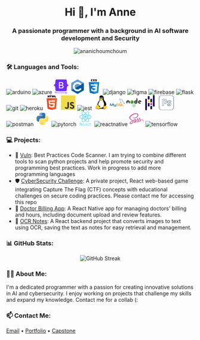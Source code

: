 <h1 align="center">Hi 👋, I'm Anne</h1>
<h3 align="center">A passionate programmer with a background in AI software development and Security</h3>

<p align="center">
  <img src="https://komarev.com/ghpvc/?username=ananichoumchoum&label=Profile%20views&color=0e75b6&style=flat" alt="ananichoumchoum" />
</p>


<h3 align="left">🛠️ Languages and Tools:</h3>
<p align="left" style="text-decoration: none;">
  <img src="https://cdn.worldvectorlogo.com/logos/arduino-1.svg" alt="arduino" width="40" height="40"/>
  <img src="https://www.vectorlogo.zone/logos/microsoft_azure/microsoft_azure-icon.svg" alt="azure" width="40" height="40"/>
  <img src="https://raw.githubusercontent.com/devicons/devicon/master/icons/bootstrap/bootstrap-plain-wordmark.svg" alt="bootstrap" width="40" height="40"/>
  <img src="https://raw.githubusercontent.com/devicons/devicon/master/icons/c/c-original.svg" alt="c" width="40" height="40"/>
  <img src="https://raw.githubusercontent.com/devicons/devicon/master/icons/css3/css3-original-wordmark.svg" alt="css3" width="40" height="40"/>
  <img src="https://cdn.worldvectorlogo.com/logos/django.svg" alt="django" width="40" height="40"/>
  <img src="https://www.vectorlogo.zone/logos/figma/figma-icon.svg" alt="figma" width="40" height="40"/>
  <img src="https://www.vectorlogo.zone/logos/firebase/firebase-icon.svg" alt="firebase" width="40" height="40"/>
  <img src="https://www.vectorlogo.zone/logos/pocoo_flask/pocoo_flask-icon.svg" alt="flask" width="40" height="40"/>
  <img src="https://www.vectorlogo.zone/logos/git-scm/git-scm-icon.svg" alt="git" width="40" height="40"/>
  <img src="https://www.vectorlogo.zone/logos/heroku/heroku-icon.svg" alt="heroku" width="40" height="40"/>
  <img src="https://raw.githubusercontent.com/devicons/devicon/master/icons/html5/html5-original-wordmark.svg" alt="html5" width="40" height="40"/>
  <img src="https://raw.githubusercontent.com/devicons/devicon/master/icons/javascript/javascript-original.svg" alt="javascript" width="40" height="40"/>
  <img src="https://www.vectorlogo.zone/logos/jestjsio/jestjsio-icon.svg" alt="jest" width="40" height="40"/>
  <img src="https://raw.githubusercontent.com/devicons/devicon/master/icons/linux/linux-original.svg" alt="linux" width="40" height="40"/>
  <img src="https://raw.githubusercontent.com/devicons/devicon/master/icons/mysql/mysql-original-wordmark.svg" alt="mysql" width="40" height="40"/>
  <img src="https://raw.githubusercontent.com/devicons/devicon/master/icons/nodejs/nodejs-original-wordmark.svg" alt="nodejs" width="40" height="40"/>
  <img src="https://raw.githubusercontent.com/devicons/devicon/2ae2a900d2f041da66e950e4d48052658d850630/icons/pandas/pandas-original.svg" alt="pandas" width="40" height="40"/>
  <img src="https://raw.githubusercontent.com/devicons/devicon/master/icons/photoshop/photoshop-line.svg" alt="photoshop" width="40" height="40"/>
  <img src="https://www.vectorlogo.zone/logos/getpostman/getpostman-icon.svg" alt="postman" width="40" height="40"/>
  <img src="https://raw.githubusercontent.com/devicons/devicon/master/icons/python/python-original.svg" alt="python" width="40" height="40"/>
  <img src="https://www.vectorlogo.zone/logos/pytorch/pytorch-icon.svg" alt="pytorch" width="40" height="40"/>
  <img src="https://raw.githubusercontent.com/devicons/devicon/master/icons/react/react-original-wordmark.svg" alt="react" width="40" height="40"/>
  <img src="https://reactnative.dev/img/header_logo.svg" alt="reactnative" width="40" height="40"/>
  <img src="https://raw.githubusercontent.com/devicons/devicon/master/icons/sass/sass-original.svg" alt="sass" width="40" height="40"/>
  <img src="https://www.vectorlogo.zone/logos/tensorflow/tensorflow-icon.svg" alt="tensorflow" width="40" height="40"/>
</p>

<h3 align="left">💻 Projects:</h3>
<ul>
  <li>🔭 <a href="https://github.com/ananichoumchoum/Vuln" target="_blank">Vuln</a>: Best Practices Code Scanner. I am trying to combine different tools to scan python projects and help promote security and programming best practices. Work in progress to add more programming languages</li>
  <li>🛡️ <a href="https://github.com/ananichoumchoum/code-secure" target="_blank">CyberSecurity Challenge</a>: A private project, React web-based game integrating Capture The Flag (CTF) concepts with educational challenges on secure coding practices. Please contact me for accessing this repo</li>
  <li>📱 <a href="https://github.com/ananichoumchoum/DirectMedical" target="_blank">Doctor Billing App</a>: A React Native app for managing doctors' billing and hours, including document upload and review features.</li>
  <li>📝 <a href="https://github.com/ananichoumchoum/note-maker" target="_blank">OCR Notes</a>: A React backend project that converts images to text using OCR, saving the text as notes for easy retrieval and management.</li>
</ul>

<h3 align="left">📊 GitHub Stats:</h3>
<p align="center">
  <img src="https://github-readme-streak-stats.herokuapp.com/?user=ananichoumchoum&theme=dark" alt="GitHub Streak" />
</p>

<h3 align="left">👨‍💻 About Me:</h3>
<p align="left">
  I'm a dedicated programmer with a passion for creating innovative solutions in AI and cybersecurity. I enjoy working on projects that challenge my skills and expand my knowledge. Contact me for a collab (: 
</p>

<h3 align="left">📫 Contact Me:</h3>
<p align="left">
  <a href="mailto:la.annesmith@gmail.com">Email</a> •
  <a href="https://www.softwearpink.com" target="_blank">Portfolio</a> •
  <a href="https://tech-awareness.softwearpink.com" target="_blank">Capstone</a>
</p>

